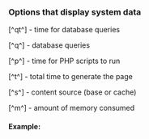 ### Options that display system data

[^qt^] - time for database queries

[^q^] - database queries

[^p^] - time for PHP scripts to run

[^t^] - total time to generate the page

[^s^] - content source (base or cache)

[^m^] - amount of memory consumed

#### Example:

<!--  	
Memory : [^m^], 
MySQL: [^qt^], [^q^] request(s), 
PHP: [^p^], 
Total time: [^t^], 
Document from [^s^]. 
-->

